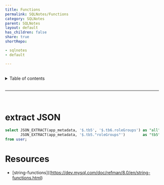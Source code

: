 ```yaml
---
title: Functions
permalink: SQLNotes/Functions
category: SQLNotes
parent: SQLNotes
layout: default
has_children: false
share: true
shortRepo:

- sqlnotes
- default

---
```


<br/>

<details markdown="block">                    
<summary>                    
Table of contents                    
</summary>                    
{: .text-delta }                    
1. TOC                    
{:toc}                    
</details>

<br/>

---

<br/>

# extract JSON

```sql
select JSON_EXTRACT(app_metadata, '$.tb5', '$.tb6.roleGroups') as "all",
       JSON_EXTRACT(app_metadata, '$.tb5."roleGroups"')        as "tb5"
from user;
```

# Resources

- [string-functions]((https://dev.mysql.com/doc/refman/8.0/en/string-functions.html)